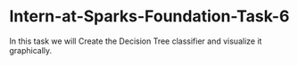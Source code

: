 # Intern-at-Sparks-Foundation-Task-6
In this task we will Create the Decision Tree classifier and visualize it graphically.
